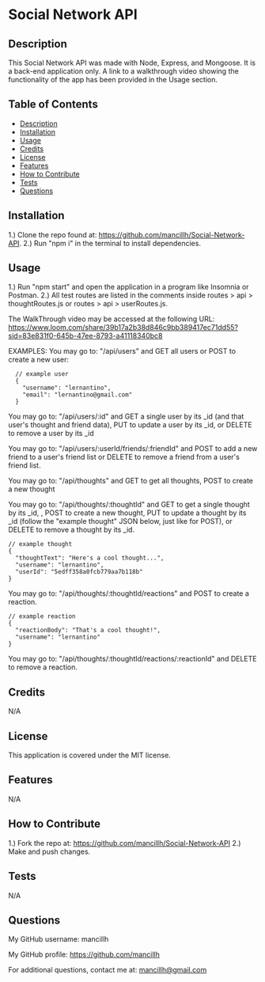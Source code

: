 # Social Network API
  
  ## Description
  This Social Network API was made with Node, Express, and Mongoose. It is a back-end application only. A link to a walkthrough video showing the functionality of the app has been provided in the Usage section.

  ## Table of Contents 
  * [Description](#description)
  * [Installation](#installation)
  * [Usage](#usage)
  * [Credits](#credits)
  * [License](#license)
  * [Features](#features)
  * [How to Contribute](#how-to-contribute)
  * [Tests](#tests)
  * [Questions](#questions)
  
  ## Installation
  1.) Clone the repo found at: https://github.com/mancillh/Social-Network-API. 
  2.) Run "npm i" in the terminal to install dependencies. 
 
  ## Usage
  1.) Run "npm start" and open the application in a program like Insomnia or Postman. 
  2.) All test routes are listed in the comments inside routes > api > thoughtRoutes.js or routes > api > userRoutes.js.

  The WalkThrough video may be accessed at the following URL: https://www.loom.com/share/39b17a2b38d846c9bb389417ec71dd55?sid=83e831f0-645b-47ee-8793-a41118340bc8
  
  EXAMPLES:
  You may go to: "/api/users" and GET all users or POST to create a new user:

      // example user
      {
        "username": "lernantino",
        "email": "lernantino@gmail.com"
      }

  You may go to: "/api/users/:id" and GET a single user by its _id (and that user's thought and friend data), PUT to update a user by its _id, or DELETE to remove a user by its _id

  You may go to: "/api/users/:userId/friends/:friendId" and POST to add a new friend to a user's friend list or DELETE to remove a friend from a user's friend list.

  You may go to: "/api/thoughts" and GET to get all thoughts, POST to create a new thought 

  You may go to: "/api/thoughts/:thoughtId" and GET to get a single thought by its _id, , POST to create a new thought, PUT to update a thought by its _id (follow the "example thought" JSON below, just like for POST), or DELETE to remove a thought by its _id.

    // example thought
    {
      "thoughtText": "Here's a cool thought...",
      "username": "lernantino",
      "userId": "5edff358a0fcb779aa7b118b"
    }

  You may go to: "/api/thoughts/:thoughtId/reactions" and POST to create a reaction.

    // example reaction
    {
      "reactionBody": "That's a cool thought!",
      "username": "lernantino"
    }

  You may go to: "/api/thoughts/:thoughtId/reactions/:reactionId" and DELETE to remove a reaction.

  ## Credits
  N/A

  ## License
  This application is covered under the MIT license.

  ## Features
  N/A

  ## How to Contribute
  1.) Fork the repo at: https://github.com/mancillh/Social-Network-API 
  2.) Make and push changes.

  ## Tests
  N/A

  ## Questions
  My GitHub username: mancillh 

  My GitHub profile: https://github.com/mancillh 

  For additional questions, contact me at: mancillh@gmail.com